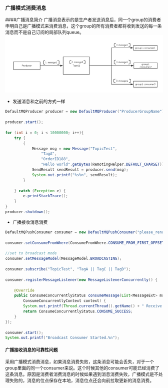 ### 广播模式消费消息
####广播消息简介
广播消息表示的是生产者发送消息后，同一个group的消费者申明自己是广播模式来消费消息，这个group的所有消费者都将收到发送的每一条消息而不是自己订阅的局部队列queue。
![ggg](images/broadcast.png)

* 发送消息和之前的方式一样

```java
DefaultMQProducer producer = new DefaultMQProducer("ProducerGroupName");

producer.start();

for (int i = 0; i < 10000000; i++){
    try {
        {
            Message msg = new Message("TopicTest",
                "TagA",
                "OrderID188",
                "Hello world".getBytes(RemotingHelper.DEFAULT_CHARSET));
            SendResult sendResult = producer.send(msg);
            System.out.printf("%s%n", sendResult);
        }

    } catch (Exception e) {
        e.printStackTrace();
    }
}
producer.shutdown();

```


* 广播接收消息消费

```java
DefaultMQPushConsumer consumer = new DefaultMQPushConsumer("please_rename_unique_group_name_1");

consumer.setConsumeFromWhere(ConsumeFromWhere.CONSUME_FROM_FIRST_OFFSET);

//set to broadcast mode
consumer.setMessageModel(MessageModel.BROADCASTING);

consumer.subscribe("TopicTest", "TagA || TagC || TagD");

consumer.registerMessageListener(new MessageListenerConcurrently() {

    @Override
    public ConsumeConcurrentlyStatus consumeMessage(List<MessageExt> msgs,
        ConsumeConcurrentlyContext context) {
        System.out.printf(Thread.currentThread().getName() + " Receive New Messages: " + msgs + "%n");
        return ConsumeConcurrentlyStatus.CONSUME_SUCCESS;
    }
});

consumer.start();
System.out.printf("Broadcast Consumer Started.%n");

```
#### 广播接收消息的可靠性问题
采用广播模式消费消息，如果消息消费失败，这条消息可能会丢失，对于一个group里面的同一个consumer来说。这个时候其他的consumer可能已经消费了这条消息。原因是消费者消费消息的时候如果遇到消息消费失败，广播模式是不处理失败的，消息的位点保存在本地，消息位点还会向前拉取更新的消息消费。